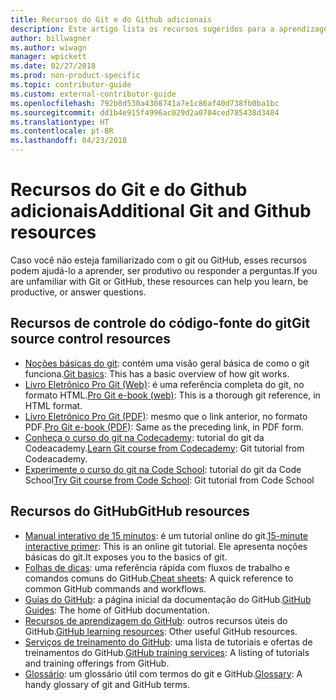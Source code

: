 ```yaml
---
title: Recursos do Git e do Github adicionais
description: Este artigo lista os recursos sugeridos para a aprendizagem do Git e do GitHub para contribuir para o docs.microsoft.com.
author: billwagner
ms.author: wiwagn
manager: wpickett
ms.date: 02/27/2018
ms.prod: non-product-specific
ms.topic: contributor-guide
ms.custom: external-contributor-guide
ms.openlocfilehash: 792b8d530a4308741a7e1c86af40d738fb0ba1bc
ms.sourcegitcommit: dd1b4e915f4996ac029d2a0704ced785438d3484
ms.translationtype: HT
ms.contentlocale: pt-BR
ms.lasthandoff: 04/23/2018
---
```

# <a name="additional-git-and-github-resources"></a><span data-ttu-id="88004-103">Recursos do Git e do Github adicionais</span><span class="sxs-lookup"><span data-stu-id="88004-103">Additional Git and Github resources</span></span>

<span data-ttu-id="88004-104">Caso você não esteja familiarizado com o git ou GitHub, esses recursos podem ajudá-lo a aprender, ser produtivo ou responder a perguntas.</span><span class="sxs-lookup"><span data-stu-id="88004-104">If you are unfamiliar with Git or GitHub, these resources can help you learn, be productive, or answer questions.</span></span>

## <a name="git-source-control-resources"></a><span data-ttu-id="88004-105">Recursos de controle do código-fonte do git</span><span class="sxs-lookup"><span data-stu-id="88004-105">Git source control resources</span></span>

- <span data-ttu-id="88004-106">[Noções básicas do git](https://go.microsoft.com/fwlink/?linkid=853939): contém uma visão geral básica de como o git funciona.</span><span class="sxs-lookup"><span data-stu-id="88004-106">[Git basics](https://go.microsoft.com/fwlink/?linkid=853939): This has a basic overview of how git works.</span></span>
- <span data-ttu-id="88004-107">[Livro Eletrônico Pro Git (Web)](https://go.microsoft.com/fwlink/?linkid=853940): é uma referência completa do git, no formato HTML.</span><span class="sxs-lookup"><span data-stu-id="88004-107">[Pro Git e-book (web)](https://go.microsoft.com/fwlink/?linkid=853940): This is a thorough git reference, in HTML format.</span></span>
- <span data-ttu-id="88004-108">[Livro Eletrônico Pro Git (PDF)](https://progit2.s3.amazonaws.com/en/2016-03-22-f3531/progit-en.1084.pdf): mesmo que o link anterior, no formato PDF.</span><span class="sxs-lookup"><span data-stu-id="88004-108">[Pro Git e-book (PDF)](https://progit2.s3.amazonaws.com/en/2016-03-22-f3531/progit-en.1084.pdf): Same as the preceding link, in PDF form.</span></span>
- <span data-ttu-id="88004-109">[Conheça o curso do git na Codecademy](https://www.codecademy.com/learn/learn-git): tutorial do git da Codeacademy.</span><span class="sxs-lookup"><span data-stu-id="88004-109">[Learn Git course from Codecademy](https://www.codecademy.com/learn/learn-git): Git tutorial from Codeacademy.</span></span>
- <span data-ttu-id="88004-110">[Experimente o curso do git na Code School](https://www.codeschool.com/courses/try-git): tutorial do git da Code School</span><span class="sxs-lookup"><span data-stu-id="88004-110">[Try Git course from Code School](https://www.codeschool.com/courses/try-git): Git tutorial from Code School</span></span>

## <a name="github-resources"></a><span data-ttu-id="88004-111">Recursos do GitHub</span><span class="sxs-lookup"><span data-stu-id="88004-111">GitHub resources</span></span>

- <span data-ttu-id="88004-112">[Manual interativo de 15 minutos](https://try.github.io/): é um tutorial online do git.</span><span class="sxs-lookup"><span data-stu-id="88004-112">[15-minute interactive primer](https://try.github.io/): This is an online git tutorial.</span></span> <span data-ttu-id="88004-113">Ele apresenta noções básicas do git.</span><span class="sxs-lookup"><span data-stu-id="88004-113">It exposes you to the basics of git.</span></span>
- <span data-ttu-id="88004-114">[Folhas de dicas](https://go.microsoft.com/fwlink/?linkid=853941): uma referência rápida com fluxos de trabalho e comandos comuns do GitHub.</span><span class="sxs-lookup"><span data-stu-id="88004-114">[Cheat sheets](https://go.microsoft.com/fwlink/?linkid=853941): A quick reference to common GitHub commands and workflows.</span></span>
- <span data-ttu-id="88004-115">[Guias do GitHub](https://guides.github.com/): a página inicial da documentação do GitHub.</span><span class="sxs-lookup"><span data-stu-id="88004-115">[GitHub Guides](https://guides.github.com/): The home of GitHub documentation.</span></span>
- <span data-ttu-id="88004-116">[Recursos de aprendizagem do GitHub](https://help.github.com/articles/git-and-github-learning-resources/): outros recursos úteis do GitHub.</span><span class="sxs-lookup"><span data-stu-id="88004-116">[GitHub learning resources](https://help.github.com/articles/git-and-github-learning-resources/): Other useful GitHub resources.</span></span>
- <span data-ttu-id="88004-117">[Serviços de treinamento do GitHub](https://services.github.com/training/): uma lista de tutoriais e ofertas de treinamentos do GitHub.</span><span class="sxs-lookup"><span data-stu-id="88004-117">[GitHub training services](https://services.github.com/training/): A listing of tutorials and training offerings from GitHub.</span></span>
- <span data-ttu-id="88004-118">[Glossário](https://help.github.com/articles/github-glossary): um glossário útil com termos do git e GitHub.</span><span class="sxs-lookup"><span data-stu-id="88004-118">[Glossary](https://help.github.com/articles/github-glossary): A handy glossary of git and GitHub terms.</span></span>
